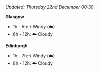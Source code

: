 *Updated: Thursday 22nd December 00:30*

**Glasgow**

* 1h - 5h: :cyclone: Windy (:cloud:)
* 6h - 12h: :cloud: Cloudy

**Edinburgh**

* 1h - 7h: :cyclone: Windy (:cloud:)
* 8h - 12h: :cloud: Cloudy
